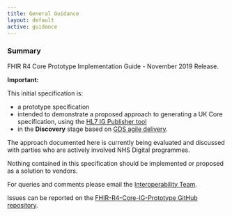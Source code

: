 ```yaml
---
title: General Guidance
layout: default
active: guidance
---
```


### Summary

FHIR R4 Core Prototype Implementation Guide - November 2019 Release.  

**Important:**

This initial specification is:

- a prototype specification
- intended to demonstrate a proposed approach to generating a UK Core specification, using the <a href="https://wiki.hl7.org/index.php?title=IG_Publisher_Documentation" target="_blank">HL7 IG Publisher tool</a>
- in the **Discovery** stage based on <a href="https://www.gov.uk/service-manual/agile-delivery" target="_blank">GDS agile delivery</a>.  

The approach documented here is currently being evaluated and discussed with parties who are actively involved NHS Digital programmes.

Nothing contained in this specification should be implemented or proposed as a solution to vendors. 

For queries and comments please email the <a href="mailto:interoperabilityteam@nhs.net?subject=FHIR%STU3%Core%20Specification">Interoperability Team</a>.

Issues can be reported on the <a href="https://github.com/nhsconnect/FHIR-R4-Core-IG-Prototype/issues" target="_blank">FHIR-R4-Core-IG-Prototype GitHub repository</a>.
<br />
